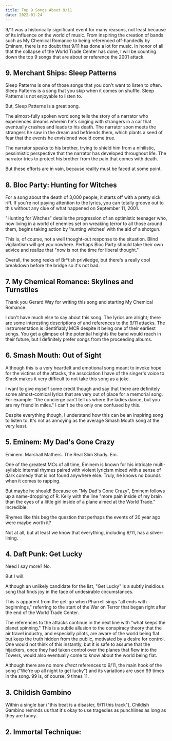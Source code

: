 ```yaml
---
title: Top 9 Songs About 9/11
date: 2022-01-24
---
```


9/11 was a historically significant event for many reasons, not least because of its influence on the world of music.
From inspiring the creation of bands such as My Chemical Romance to being referenced off-handedly by Eminem, there is no doubt that 9/11 has done a lot for music.
In honor of all that the collapse of the World Trade Center has done, I will be counting down the top 9 songs that are about or reference the 2001 attack.

## 9. Merchant Ships: Sleep Patterns ##

Sleep Patterns is one of those songs that you don't want to listen to often. 
Sleep Patterns is a song that you skip when it comes on shuffle.
Sleep Patterns is not enjoyable to listen to.

But, Sleep Patterns is a great song.

The almost-fully spoken word song tells the story of a narrator who experiences dreams wherein he's singing with strangers in a car that eventually crashes and leads to his death. The narrator soon meets the strangers he saw in the dream and befriends them, which plants a seed of fear that the events he envisioned would come true.

The narrator speaks to his brother, trying to shield him from a nihilistic, pessimistic perspective that the narrator has developed throughout life. The narrator tries to protect his brother from the pain that comes with death. 

But these efforts are in vain, because reality must be faced at some point.

## 8. Bloc Party: Hunting for Witches ##

For a song about the death of 3,000 people, it starts off with a pretty sick riff.
If you're not paying attention to the lyrics, you can totally groove out to this without any clue of what happened on September 11, 2001.

"Hunting for Witches" details the progression of an optimistic teenager who, now living in a world of enemies set on wreaking terror to all those around them, begins taking action by 'hunting witches' with the aid of a shotgun.

This is, of course, not a well thought-out response to the situation. Blind vigilantism will get you nowhere. Perhaps Bloc Party should take their own advice and realize that "now is not the time for liberal thought."

Overall, the song reeks of Br\*tish priviledge, but there's a really cool breakdown before the bridge so it's not bad.

## 7. My Chemical Romance: Skylines and Turnstiles ##

Thank you Gerard Way for writing this song and starting My Chemical Romance.

I don't have much else to say about this song. The lyrics are alright; there are some interesting descriptions of and references to the 9/11 attacks. The instrumentation is identifiably MCR despite it being one of their earliest songs. You get a glimpse of the potential heights the band would reach in their future, but I definitely prefer songs from the proceeding albums.

## 6. Smash Mouth: Out of Sight ##

Although this is a very heartfelt and emotional song meant to invoke hope for the victims of the attacks, the association I have of the singer's voice to Shrek makes it very difficult to not take this song as a joke.

I want to give myself some credit though and say that there are definitely some almost-comical lyrics that are very out of place for a memorial song. For example: "the concierge can't tell us where the ladies dance, but you are my friend in miles." I can't be the only one confused by this.

Despite everything though, I understand how this can be an inspiring song to listen to. It's not as annoying as the average Smash Mouth song at the very least.

## 5. Eminem: My Dad's Gone Crazy ##

Eminem. Marshall Mathers. The Real Slim Shady. Em. 

One of the greatest MCs of all time, Eminem is known for his intricate multi-syllabic internal rhymes paired with violent lyricism mixed with a sense of dark comedy that is not found anywhere else. Truly, he knows no bounds when it comes to rapping. 

But maybe he should! Because on "My Dad's Gone Crazy", Eminem follows up a name-dropping of R. Kelly with the line "more pain inside of my brain than the eyes of a little girl inside of a plane aimed at the World Trade." Incredible.

Rhymes like this beg the question that perhaps the events of 20 year ago were maybe worth it? 

Not at all, but at least we know that everything, including 9/11, has a silver-lining.

## 4. Daft Punk: Get Lucky ##

Need I say more? No.

But I will.

Although an unlikely candidate for the list, "Get Lucky" is a subtly insidious song that finds joy in the face of undesirable circumstances.

This is apparent from the get-go when Pharrell sings "all ends with beginnings," referring to the start of the War on Terror that began right after the end of the World Trade Center. 

The references to the attacks continue in the next line with "what keeps the planet spinning." This is a subtle allusion to the conspiracy theory that the air travel industry, and especially pilots, are aware of the world being flat but keep the truth hidden from the public, motivated by a desire for control. One would not think of this instantly, but it is safe to assume that the hijackers, once they had taken control over the planes that flew into the Towers, would also eventually come to know about the world being flat.

Although there are no more <i> direct </i> references to 9/11, the main hook of the song ("We're up all night to get lucky") and its variations are used 99 times in the song. 99 is, of course, 9 times 11.

## 3. Childish Gambino ##

Within a single bar ("this beat is a disaster, 9/11 this track"), Childish Gambino reminds us that it's okay to use tragedies as punchlines as long as they are funny.

## 2. Immortal Technique:  ##

